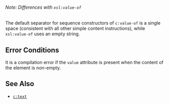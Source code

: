 <div class="note" markdown="1">

###### Note: Differences with `xsl:value-of`
The default separator for sequence constructors of `c:value-of` is a single space (consistent with all other simple content instructions), while `xsl:value-of` uses an empty string.

</div>

## Error Conditions

It is a compilation error if the `value` attribute is present when the content of the element is non-empty.

## See Also

- [`c:text`](text.html)
